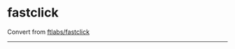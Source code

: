 fastclick
==========

Convert from [ftlabs/fastclick](https://github.com/ftlabs/fastclick)

----------